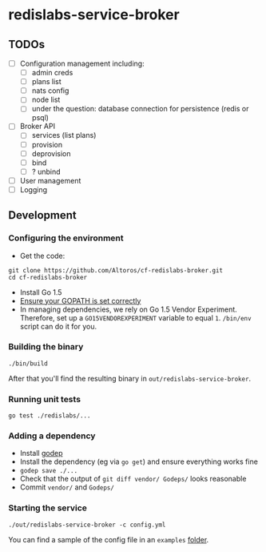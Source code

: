 # redislabs-service-broker


## TODOs

- [ ] Configuration management including:
  - [ ] admin creds
  - [ ] plans list
  - [ ] nats config
  - [ ] node list
  - [ ] under the question: database connection for persistence (redis or psql)
- [ ] Broker API
  - [ ] services (list plans)
  - [ ] provision
  - [ ] deprovision
  - [ ] bind
  - [ ] ? unbind
- [ ] User management
- [ ] Logging

## Development

### Configuring the environment

* Get the code:
```
git clone https://github.com/Altoros/cf-redislabs-broker.git
cd cf-redislabs-broker
```
* Install Go 1.5
* [Ensure your GOPATH is set correctly](https://golang.org/cmd/go/#hdr-GOPATH_environment_variable)
* In managing dependencies, we rely on Go 1.5 Vendor Experiment. Therefore, set up a `GO15VENDOREXPERIMENT` variable to equal `1`. `/bin/env` script can do it for you.

### Building the binary

```
./bin/build
```

After that you'll find the resulting binary in `out/redislabs-service-broker`.

### Running unit tests

```
go test ./redislabs/...
```

### Adding a dependency

* Install [godep](https://github.com/tools/godep)
* Install the dependency (eg via `go get`) and ensure everything works fine
* `godep save ./...`
* Check that the output of `git diff vendor/ Godeps/` looks reasonable
* Commit `vendor/` and `Godeps/`

### Starting the service

```
./out/redislabs-service-broker -c config.yml
```

You can find a sample of the config file in an `examples` [folder](https://github.com/Altoros/cf-redislabs-broker/tree/master/examples).
